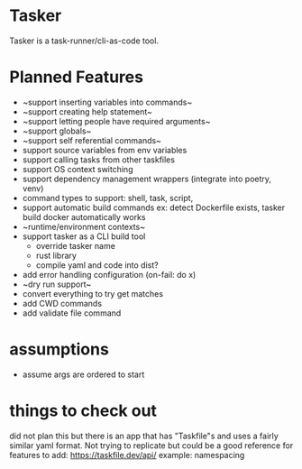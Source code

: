 # Tasker
Tasker is a task-runner/cli-as-code tool.

# Planned Features
- ~support inserting variables into commands~
- ~support creating help statement~
- ~support letting people have required arguments~
- ~support globals~
- ~support self referential commands~
- support source variables from env variables
- support calling tasks from other taskfiles
- support OS context switching
- support dependency management wrappers (integrate into poetry, venv)
- command types to support: shell, task, script,
- support automatic build commands ex: detect Dockerfile exists, tasker build docker automatically works
- ~runtime/environment contexts~
- support tasker as a CLI build tool
    - override tasker name
    - rust library
    - compile yaml and code into dist?
- add error handling configuration (on-fail: do x)
- ~dry run support~
- convert everything to try get matches
- add CWD commands
- add validate file command

# assumptions
- assume args are ordered to start

# things to check out
did not plan this but there is an app that has "Taskfile"s and uses a fairly similar yaml format. Not trying to replicate but could be a good reference for features to add: https://taskfile.dev/api/
example: namespacing